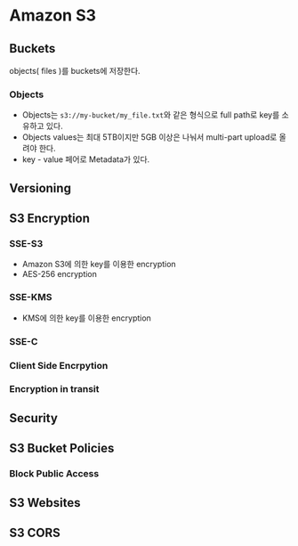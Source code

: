# Amazon S3

## Buckets
objects( files )를 buckets에 저장한다.

### Objects
- Objects는 `s3://my-bucket/my_file.txt`와 같은 형식으로 full path로 key를 소유하고 있다. 
- Objects values는 최대 5TB이지만 5GB 이상은 나눠서 multi-part upload로 올려야 한다.
- key - value 페어로 Metadata가 있다.

## Versioning

## S3 Encryption

### SSE-S3
- Amazon S3에 의한 key를 이용한 encryption
- AES-256 encryption

### SSE-KMS
- KMS에 의한 key를 이용한 encryption

### SSE-C

### Client Side Encrpytion

### Encryption in transit

## Security

## S3 Bucket Policies

### Block Public Access

## S3 Websites

## S3 CORS